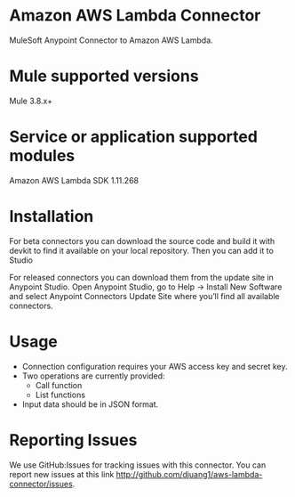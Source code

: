 # Amazon AWS Lambda Connector
MuleSoft Anypoint Connector to Amazon AWS Lambda.

# Mule supported versions
Mule 3.8.x+

# Service or application supported modules
Amazon AWS Lambda SDK 1.11.268

# Installation
For beta connectors you can download the source code and build it with devkit to find it available on your local repository. Then you can add it to Studio

For released connectors you can download them from the update site in Anypoint Studio.
Open Anypoint Studio, go to Help → Install New Software and select Anypoint Connectors Update Site where you’ll find all available connectors.

# Usage
- Connection configuration requires your AWS access key and secret key.
- Two operations are currently provided:
  - Call function
  - List functions
- Input data should be in JSON format.

# Reporting Issues
We use GitHub:Issues for tracking issues with this connector. You can report new issues at this link http://github.com/djuang1/aws-lambda-connector/issues.

